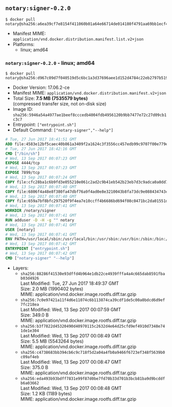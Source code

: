 ## `notary:signer-0.2.0`

```console
$ docker pull notary@sha256:a6ea39cf7e8154f411060b01a64e66714de014180f4791aa69bb1ecf42614abf
```

-	Manifest MIME: `application/vnd.docker.distribution.manifest.list.v2+json`
-	Platforms:
	-	linux; amd64

### `notary:signer-0.2.0` - linux; amd64

```console
$ docker pull notary@sha256:d967c09d7f040519d5c6bc1a3d37696aee1d152d4784c22eb2797b51995c209d
```

-	Docker Version: 17.06.2-ce
-	Manifest MIME: `application/vnd.docker.distribution.manifest.v2+json`
-	Total Size: **7.5 MB (7535579 bytes)**  
	(compressed transfer size, not on-disk size)
-	Image ID: `sha256:5946a54a4977ae1beef8cccedb4004fdb4956120b9bb7477e72c27d09cb1c3c7`
-	Entrypoint: `["entrypoint.sh"]`
-	Default Command: `["notary-signer","--help"]`

```dockerfile
# Tue, 27 Jun 2017 18:41:51 GMT
ADD file:4583e12bf5caec40b861a3409f2a1624c3f3556cc457edb99c9707f00e779e45 in / 
# Tue, 27 Jun 2017 18:42:16 GMT
CMD ["/bin/sh"]
# Wed, 13 Sep 2017 00:07:23 GMT
EXPOSE 4444/tcp
# Wed, 13 Sep 2017 00:07:23 GMT
EXPOSE 7899/tcp
# Wed, 13 Sep 2017 00:07:24 GMT
COPY file:cfc28ba1c6b9fd3e055210e061c2ad2c9b41eb542b23eb7d3c9adca0a0dd775d in /notary/signer/ 
# Wed, 13 Sep 2017 00:07:40 GMT
COPY file:6806f4a48e8f380fa47dbf76a9f4ad0e8e3210043b8fa73dc9e088434743cd79 in /notary/signer/ 
# Wed, 13 Sep 2017 00:07:40 GMT
COPY file:659a7bf8bfc297520f9f4ea7e10ccff4b6686bd694f08c0471bc2da01551deb8 in /notary/signer/ 
# Wed, 13 Sep 2017 00:07:41 GMT
WORKDIR /notary/signer
# Wed, 13 Sep 2017 00:07:41 GMT
RUN adduser -D -H -g "" notary
# Wed, 13 Sep 2017 00:07:41 GMT
USER [notary]
# Wed, 13 Sep 2017 00:07:41 GMT
ENV PATH=/usr/local/sbin:/usr/local/bin:/usr/sbin:/usr/bin:/sbin:/bin:/notary/signer
# Wed, 13 Sep 2017 00:07:42 GMT
ENTRYPOINT ["entrypoint.sh"]
# Wed, 13 Sep 2017 00:07:42 GMT
CMD ["notary-signer" "--help"]
```

-	Layers:
	-	`sha256:88286f41530e93dffd4b964e1db22ce4939fffa4a4c665dab8591fbab03d4926`  
		Last Modified: Tue, 27 Jun 2017 18:49:37 GMT  
		Size: 2.0 MB (1990402 bytes)  
		MIME: application/vnd.docker.image.rootfs.diff.tar.gzip
	-	`sha256:7c0e97421a11f4d6e11074c6b113874ca39cdf1de5c00a0bdcd6d9ef7fc218ea`  
		Last Modified: Wed, 13 Sep 2017 00:07:59 GMT  
		Size: 349.0 B  
		MIME: application/vnd.docker.image.rootfs.diff.tar.gzip
	-	`sha256:b3f7822d45320490d40970115c2632d4e64d25cfd9ef4910d7348e741de1e304`  
		Last Modified: Wed, 13 Sep 2017 00:08:49 GMT  
		Size: 5.5 MB (5543264 bytes)  
		MIME: application/vnd.docker.image.rootfs.diff.tar.gzip
	-	`sha256:c4738683bb394cb6c9c718f5d2a04a4fb0a9466f6723ef348f5639b0c09af4eb`  
		Last Modified: Wed, 13 Sep 2017 00:08:47 GMT  
		Size: 375.0 B  
		MIME: application/vnd.docker.image.rootfs.diff.tar.gzip
	-	`sha256:eda493b93bdff7831e99f87d0be7fd70b33d701b3bcb81ba9d9bcddfb6a03662`  
		Last Modified: Wed, 13 Sep 2017 00:08:48 GMT  
		Size: 1.2 KB (1189 bytes)  
		MIME: application/vnd.docker.image.rootfs.diff.tar.gzip
